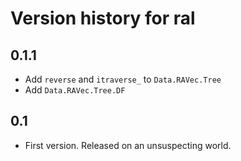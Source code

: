 # Version history for ral

## 0.1.1

- Add `reverse` and `itraverse_` to `Data.RAVec.Tree`
- Add `Data.RAVec.Tree.DF`

## 0.1

- First version. Released on an unsuspecting world.
